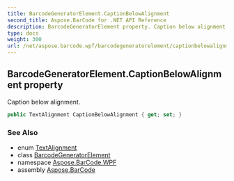 ```yaml
---
title: BarcodeGeneratorElement.CaptionBelowAlignment
second_title: Aspose.BarCode for .NET API Reference
description: BarcodeGeneratorElement property. Caption below alignment
type: docs
weight: 300
url: /net/aspose.barcode.wpf/barcodegeneratorelement/captionbelowalignment/
---
```

## BarcodeGeneratorElement.CaptionBelowAlignment property

Caption below alignment.

```csharp
public TextAlignment CaptionBelowAlignment { get; set; }
```

### See Also

* enum [TextAlignment](../../../aspose.barcode.generation/textalignment/)
* class [BarcodeGeneratorElement](../)
* namespace [Aspose.BarCode.WPF](../../../aspose.barcode.wpf/)
* assembly [Aspose.BarCode](../../../)


